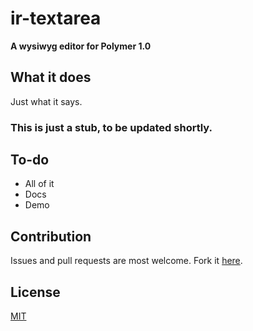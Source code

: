 # ir-textarea

**A wysiwyg  editor for Polymer 1.0**

## What it does
Just what it says.

### This is just a stub, to be updated shortly.

## To-do
- All of it
- Docs
- Demo

## Contribution
Issues and pull requests are most welcome. Fork it [here](https://github.com/IgorRubinovich/ir-textarea).

## License
[MIT](http://opensource.org/licenses/MIT) 

